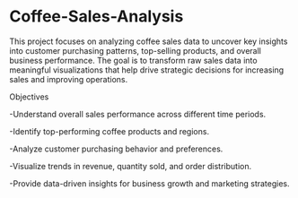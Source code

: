 # Coffee-Sales-Analysis

This project focuses on analyzing coffee sales data to uncover key insights into customer purchasing patterns, top-selling products, and overall business performance. The goal is to transform raw sales data into meaningful visualizations that help drive strategic decisions for increasing sales and improving operations.

Objectives

-Understand overall sales performance across different time periods.

-Identify top-performing coffee products and regions.

-Analyze customer purchasing behavior and preferences.

-Visualize trends in revenue, quantity sold, and order distribution.

-Provide data-driven insights for business growth and marketing strategies.
